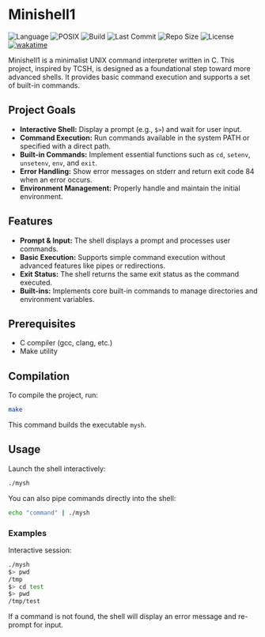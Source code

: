 # Minishell1

![Language](https://img.shields.io/badge/Language-C-blue)
![POSIX](https://img.shields.io/badge/POSIX-Compliant-gold)
![Build](https://img.shields.io/badge/Build-Makefile-orange)
![Last Commit](https://img.shields.io/github/last-commit/Enoal-Fauchille-Bolle/Minishell1)
![Repo Size](https://img.shields.io/github/repo-size/Enoal-Fauchille-Bolle/Minishell1)
![License](https://img.shields.io/github/license/Enoal-Fauchille-Bolle/Minishell1)
[![wakatime](https://wakatime.com/badge/user/018bbded-63e4-4a01-bd5e-21d050739656/project/018d9e23-cd0c-4c69-a2a5-ad52761be511.svg)](https://wakatime.com/badge/user/018bbded-63e4-4a01-bd5e-21d050739656/project/018d9e23-cd0c-4c69-a2a5-ad52761be511)

Minishell1 is a minimalist UNIX command interpreter written in C. This project, inspired by TCSH, is designed as a foundational step toward more advanced shells. It provides basic command execution and supports a set of built-in commands.

## Project Goals

- **Interactive Shell:** Display a prompt (e.g., `$>`) and wait for user input.
- **Command Execution:** Run commands available in the system PATH or specified with a direct path.
- **Built-in Commands:** Implement essential functions such as `cd`, `setenv`, `unsetenv`, `env`, and `exit`.
- **Error Handling:** Show error messages on stderr and return exit code 84 when an error occurs.
- **Environment Management:** Properly handle and maintain the initial environment.

## Features

- **Prompt & Input:** The shell displays a prompt and processes user commands.
- **Basic Execution:** Supports simple command execution without advanced features like pipes or redirections.
- **Exit Status:** The shell returns the same exit status as the command executed.
- **Built-ins:** Implements core built-in commands to manage directories and environment variables.

## Prerequisites

- C compiler (gcc, clang, etc.)
- Make utility

## Compilation

To compile the project, run:

```bash
make
```

This command builds the executable `mysh`.

## Usage

Launch the shell interactively:

```bash
./mysh
```

You can also pipe commands directly into the shell:

```bash
echo "command" | ./mysh
```

### Examples

Interactive session:

```bash
./mysh
$> pwd
/tmp
$> cd test
$> pwd
/tmp/test
```

If a command is not found, the shell will display an error message and re-prompt for input.
